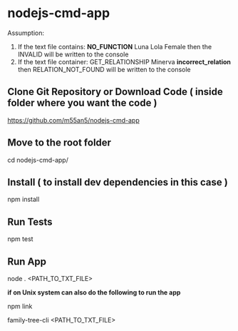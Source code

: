 # nodejs-cmd-app

Assumption: 

1. If the text file contains: <b>NO_FUNCTION</b> Luna Lola Female then the INVALID will be written to the console
2. If the text file container: GET_RELATIONSHIP Minerva <b>incorrect_relation</b> then RELATION_NOT_FOUND will be written to the console

## Clone Git Repository or Download Code ( inside folder where you want the code ) 
https://github.com/m55an5/nodejs-cmd-app

## Move to the root folder
cd nodejs-cmd-app/

## Install ( to install dev dependencies in this case )
npm install

## Run Tests
npm test

## Run App
node . <PATH_TO_TXT_FILE>


<b>if on Unix system can also do the following to run the app</b>

npm link

family-tree-cli <PATH_TO_TXT_FILE>
 



